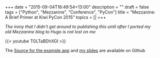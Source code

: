 +++
date = "2015-09-04T16:49:54+13:00"
description = ""
draft = false
tags = ["Python", "Mezzanine", "Conference", "PyCon"]
title = "Mezzanine: A Brief Primer at Kiwi PyCon 2015"
topics = []
+++

*The irony that I didn't get around to publishing this until after I ported my old Mezzanine blog to Hugo is not lost on me*

<!--more-->

{{< youtube TGLTaBDhXGI >}}

The [Source for the example app](https://github.com/insertjokehere/pycon-2015-mezzanine-demo-site) and [my slides](https://github.com/insertjokehere/pycon-2015-mezzanine-slides) are available on Github
